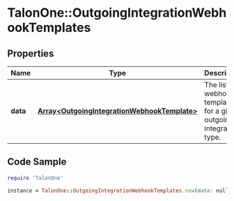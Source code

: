 # TalonOne::OutgoingIntegrationWebhookTemplates

## Properties

Name | Type | Description | Notes
------------ | ------------- | ------------- | -------------
**data** | [**Array&lt;OutgoingIntegrationWebhookTemplate&gt;**](OutgoingIntegrationWebhookTemplate.md) | The list of webhook templates for a given outgoing integration type. | [optional] 

## Code Sample

```ruby
require 'TalonOne'

instance = TalonOne::OutgoingIntegrationWebhookTemplates.new(data: null)
```


